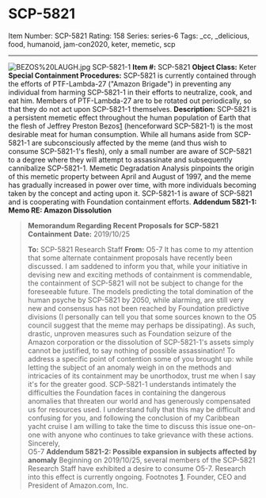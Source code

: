 # SCP-5821
Item Number: SCP-5821
Rating: 158
Series: series-6
Tags: _cc, _delicious, food, humanoid, jam-con2020, keter, memetic, scp

---

![BEZOS%20LAUGH.jpg](https://scp-wiki.wdfiles.com/local--files/scp-5821/BEZOS%20LAUGH.jpg)
SCP-5821-1
**Item #:** SCP-5821
**Object Class:** Keter
**Special Containment Procedures:** SCP-5821 is currently contained through the efforts of PTF-Lambda-27 ("Amazon Brigade") in preventing any individual from harming SCP-5821-1 in their efforts to neutralize, cook, and eat him. Members of PTF-Lambda-27 are to be rotated out periodically, so that they do not act upon SCP-5821-1 themselves.
**Description:** SCP-5821 is a persistent memetic effect throughout the human population of Earth that the flesh of Jeffrey Preston Bezos[1](javascript:;) (henceforward SCP-5821-1) is the most desirable meat for human consumption. While all humans aside from SCP-5821-1 are subconsciously affected by the meme (and thus wish to consume SCP-5821-1's flesh), only a small number are aware of SCP-5821 to a degree where they will attempt to assassinate and subsequently cannibalize SCP-5821-1.
Memetic Degradation Analysis pinpoints the origin of this memetic property between April and August of 1997, and the meme has gradually increased in power over time, with more individuals becoming taken by the concept and acting upon it. SCP-5821-1 is aware of SCP-5821 and is cooperating with Foundation containment efforts.
**Addendum 5821-1: Memo RE: Amazon Dissolution**
> **Memorandum Regarding Recent Proposals for SCP-5821 Containment**
> **Date:** 2019/10/25
>   
>  **To:** SCP-5821 Research Staff 
> **From:** O5-7
> It has come to my attention that some alternate containment proposals have recently been discussed. I am saddened to inform you that, while your initiative in devising new and exciting methods of containment is commendable, the containment of SCP-5821 will not be subject to change for the foreseeable future.
> The models predicting the total domination of the human psyche by SCP-5821 by 2050, while alarming, are still very new and consensus has not been reached by Foundation predictive divisions (I personally can tell you that some sources known to the O5 council suggest that the meme may perhaps be dissipating). As such, drastic, unproven measures such as Foundation seizure of the Amazon corporation or the dissolution of SCP-5821-1's assets simply cannot be justified, to say nothing of possible assassination!
> To address a specific point of contention some of you brought up: while letting the subject of an anomaly weigh in on the methods and intricacies of its containment may be unorthodox, trust me when I say it's for the greater good. SCP-5821-1 understands intimately the difficulties the Foundation faces in containing the dangerous anomalies that threaten our world and has generously compensated us for resources used.
> I understand fully that this may be difficult and confusing for you, and following the conclusion of my Caribbean yacht cruise I am willing to take the time to discuss this issue one-on-one with anyone who continues to take grievance with these actions.
> Sincerely,  
>  O5-7
**Addendum 5821-2: Possible expansion in subjects affected by anomaly**
Beginning on 2019/10/25, several members of the SCP-5821 Research Staff have exhibited a desire to consume O5-7. Research into this effect is currently ongoing.
Footnotes
[1](javascript:;). Founder, CEO and President of Amazon.com, Inc.